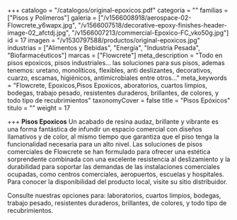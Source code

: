 +++
catalogo = "/catalogos/original-epoxicos.pdf"
categoria = ""
familias = ["Pisos y Polímeros"]
galeria = ["/v1566008918/aerospace-02-Flowcrete_y6wapx.jpg", "/v1566007518/decorative-epoxy-finishes-header-image-02_afctdj.jpg", "/v1566007213/commercial-Epoxico-FC_vko50g.jpg"]
id = 17
imagen = "/v1530797588/productos/original-epoxicos.jpg"
industrias = ["Alimentos y Bebidas", "Energía", "Industria Pesada", "Biofarmacéuticos"]
marcas = ["Flowcrete"]
meta_description = "Todo en pisos epoxicos, pisos industriales... las soluciones para sus pisos, ademas tenemos: uretano, monolíticos, flexibles, anti deslizantes, decorativos, cuarzo, escamas, higiénicos, antimicrobiales entre otros..."
meta_keywords = "Flowcrete, Epoxicos,Pisos Epoxicos, aboratorios, cuartos limpios, bodegas, trabajo pesado, resistentes duraderos, brillantes, de colores, y todo tipo de recubrimientos"
taxonomyCover = false
title = "Pisos Epóxicos"
titulo = ""
weight = 17

+++
**Pisos Epoxicos** Un acabado de resina audaz, brillante y vibrante es una forma fantástica de infundir un espacio comercial con diseños llamativos y de color, al mismo tiempo que garantiza que el piso tenga la funcionalidad necesaria para un alto nivel. Las soluciones de pisos comerciales de Flowcrete se han formulado para ofrecer una estética sorprendente combinada con una excelente resistencia al deslizamiento y la durabilidad para soportar las demandas de las instalaciones comerciales ocupadas, como centros comerciales, aeropuertos, escuelas y hospitales. Para conocer la disponibilidad del producto local, visite su sitio distribuidor.

Consulte nuestras opciones para: laboratorios, cuartos limpios, bodegas, trabajo pesado, resistentes duraderos, brillantes, de colores, y todo tipo de recubrimientos.